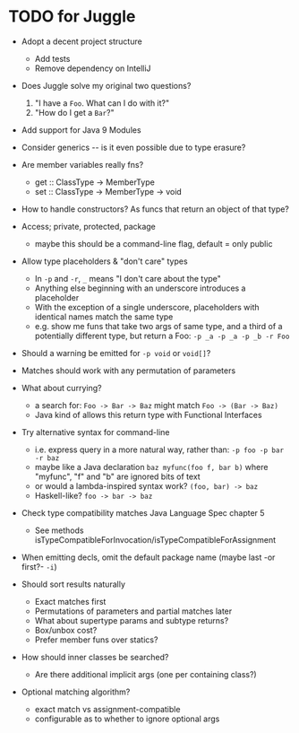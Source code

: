 # TODO for Juggle

* Adopt a decent project structure
  - Add tests
  - Remove dependency on IntelliJ
  
* Does Juggle solve my original two questions?
  1. "I have a `Foo`. What can I do with it?"
  2. "How do I get a `Bar`?"
     
* Add support for Java 9 Modules
 
* Consider generics -- is it even possible due to type erasure?
 
* Are member variables really fns?
  - get :: ClassType -> MemberType
  - set :: ClassType -> MemberType -> void
     
* How to handle constructors?  As funcs that return an object of that type?
 
* Access; private, protected, package
  - maybe this should be a command-line flag, default = only public
     
* Allow type placeholders & "don't care" types
  - In `-p` and `-r`, `_` means "I don't care about the type"
  - Anything else beginning with an underscore introduces a placeholder
  - With the exception of a single underscore, placeholders with identical
    names match the same type
  - e.g. show me funs that take two args of same type, and a third of
    a potentially different type, but return a Foo: 
     `-p _a -p _a -p _b -r Foo`
     
* Should a warning be emitted for `-p void` or `void[]`?
     
* Matches should work with any permutation of parameters
 
* What about currying?
  - a search for: `Foo -> Bar -> Baz` might match `Foo -> (Bar -> Baz)`
  - Java kind of allows this return type with Functional Interfaces
       
* Try alternative syntax for command-line
  - i.e. express query in a more natural way, rather than:
    `-p foo -p bar -r baz`
  - maybe like a Java declaration
    `baz myfunc(foo f, bar b)`
    where "myfunc", "f" and "b" are ignored bits of text
  - or would a lambda-inspired syntax work?
    `(foo, bar) -> baz`
  - Haskell-like?
    `foo -> bar -> baz`
          
* Check type compatibility matches Java Language Spec chapter 5
  - See methods isTypeCompatibleForInvocation/isTypeCompatibleForAssignment

* When emitting decls, omit the default package name (maybe last -or first?- `-i`)
     
* Should sort results naturally
     - Exact matches first
     - Permutations of parameters and partial matches later
     - What about supertype params and subtype returns?
     - Box/unbox cost?
     - Prefer member funs over statics?
     
* How should inner classes be searched?
     - Are there additional implicit args (one per containing class?)
 
* Optional matching algorithm?
     - exact match vs assignment-compatible
     - configurable as to whether to ignore optional args
     

